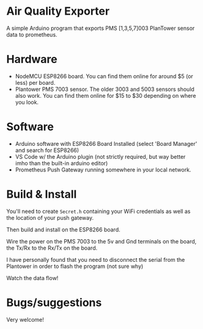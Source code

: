 # Air Quality Exporter

A simple Arduino program that exports PMS [1,3,5,7]003 PlanTower sensor
data to prometheus.

# Hardware
* NodeMCU ESP8266 board. You can find them online for around $5 (or less) per board.
* Plantower PMS 7003 sensor. The older 3003 and 5003 sensors should also work. You can find them online for $15 to $30 depending on where you look.

# Software
* Arduino software with ESP8266 Board Installed (select 'Board Manager' and search for ESP8266)
* VS Code w/ the Arduino plugin (not strictly required, but way better imho than the built-in arduino editor)
* Prometheus Push Gateway running somewhere in your local network.

# Build & Install
You'll need to create `Secret.h` containing your WiFi credentials as well as the location of your push gateway.

Then build and install on the ESP8266 board.

Wire the power on the PMS 7003 to the 5v and Gnd terminals on the board, the Tx/Rx to the Rx/Tx on the board.

I have personally found that you need to disconnect the serial from the Plantower in order to flash the program (not sure why)

Watch the data flow!

# Bugs/suggestions
Very welcome!